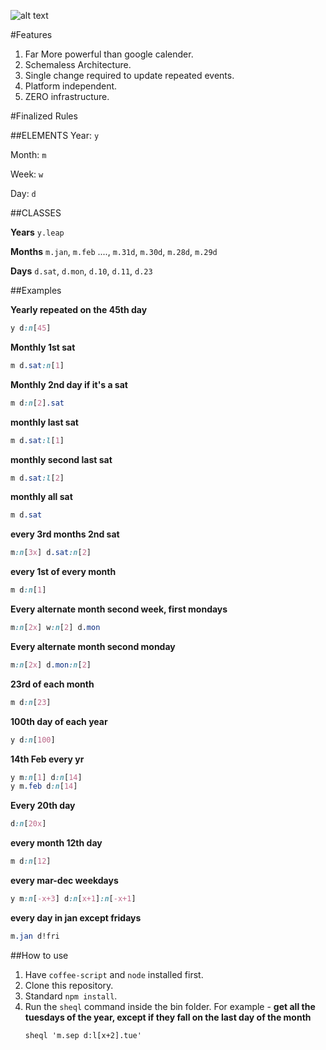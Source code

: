![alt text](https://raw.githubusercontent.com/practo/sheql/master/public/images/scheql.png)

#Features

1. Far More powerful than google calender.
2. Schemaless Architecture.
3. Single change required to update repeated events.
4. Platform independent.
5. ZERO infrastructure.

#Finalized Rules


##ELEMENTS
Year: `y`

Month: `m`

Week: `w`

Day: `d`


##CLASSES

**Years** `y.leap`

**Months** `m.jan`, `m.feb` ...., `m.31d`, `m.30d`, `m.28d`, `m.29d`

**Days** `d.sat`,  `d.mon`,  `d.10`, `d.11`, `d.23`


##Examples

**Yearly repeated on the 45th day**

```css
y d:n[45]
```

**Monthly 1st sat**

```css
m d.sat:n[1]
```

**Monthly 2nd day if it's a sat**

```css
m d:n[2].sat
```

**monthly last sat**

```css
m d.sat:l[1]
```
**monthly second last sat**

```css
m d.sat:l[2]
```

**monthly all sat**

```css
m d.sat
```
**every 3rd months 2nd sat**

```css
m:n[3x] d.sat:n[2]
```
**every 1st of every month**

```css
m d:n[1]
```
**Every alternate month second week, first mondays**

```css
m:n[2x] w:n[2] d.mon
```
**Every alternate month second monday**

```css
m:n[2x] d.mon:n[2]
```
**23rd of each month**

```css
m d:n[23]
```
**100th day of each year**

```css
y d:n[100]
```
**14th Feb every yr**

```css
y m:n[1] d:n[14]
y m.feb d:n[14]
```
**Every 20th day**

```css
d:n[20x]
```
**every month  12th day**

```css
m d:n[12]
```
**every mar-dec weekdays**

```css
y m:n[-x+3] d:n[x+1]:n[-x+1]
```

**every day in jan except fridays**
```css
m.jan d!fri
```


##How to use

1. Have `coffee-script` and `node` installed first.
2. Clone this repository.
3. Standard `npm install`.
3. Run the `sheql` command inside the bin folder.
    For example - __get all the tuesdays of the year, except if they fall on the last day of the month__
    ```
    sheql 'm.sep d:l[x+2].tue'
    ```